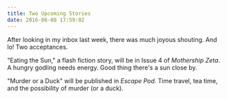 ```yaml
---
title: Two Upcoming Stories
date: 2016-06-08 17:59:02
---
```

After looking in my inbox last week, there was much joyous shouting. And lo! Two acceptances.

"Eating the Sun," a flash fiction story, will be in Issue 4 of _Mothership Zeta_.  A hungry godling needs energy. Good thing there's a sun close by.

"Murder or a Duck" will be published in _Escape Pod_. Time travel, tea time, and the possibility of murder (or a duck).

